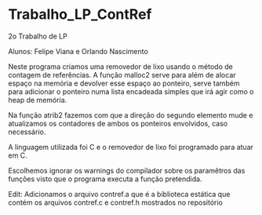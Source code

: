 # Trabalho_LP_ContRef
2o Trabalho de LP

Alunos: Felipe Viana e Orlando Nascimento


Neste programa criamos uma removedor de lixo usando o método de contagem de referências. A função malloc2 serve para além de alocar espaço na memória e devolver esse espaço ao ponteiro, serve também para adicionar o ponteiro numa lista encadeada simples que irá agir como o heap de memória.

Na função atrib2 fazemos com que a direção do segundo elemento mude e atualizamos os contadores de ambos os ponteiros envolvidos, caso necessário.

A linguagem utilizada foi C e o removedor de lixo foi programado para atuar em C.

Escolhemos ignorar os warnings do compilador sobre os paramêtros das funções visto que o programa executa a função pretendida.

Edit: Adicionamos o arquivo contref.a que é a biblioteca estática que contém os arquivos contref.c e contref.h mostrados no repositório
